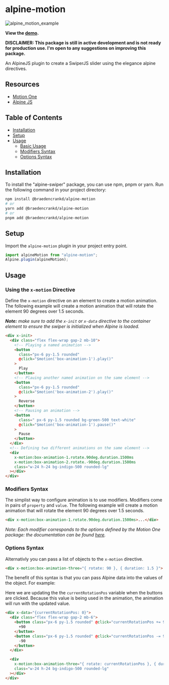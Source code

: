 # alpine-motion

![alpine_motion_example](https://github.com/braedencrankd/alpine-motion/assets/99447151/3614613e-998e-46d0-b531-51b075a4127f)

**View the [demo](https://alpine-motion-examples.vercel.app/).**

**DISCLAIMER: This package is still in active development and is not ready for production use. I'm open to any suggestions on improving this package.**

An AlpineJS plugin to create a SwiperJS slider using the elegance alpine directives.

## Resources

- [Motion One](https://motion.dev/)
- [Alpine JS](https://alpinejs.dev/)

## Table of Contents

- [Installation](#installation)
- [Setup](#setup)
- [Usage](#usage)
  - [Basic Usage](#basic-usage)
  - [Modifiers Syntax](#modifiers-syntax)
  - [Options Syntax](#options-syntax)

## Installation

To install the "alpine-swiper" package, you can use npm, pnpm or yarn. Run the following command in your project directory:

```bash
npm install @braedencrankd/alpine-motion
# or
yarn add @braedencrankd/alpine-motion
# or
pnpm add @braedencrankd/alpine-motion
```

## Setup

Import the `alpine-motion` plugin in your project entry point.

```js
import alpineMotion from "alpine-motion";
Alpine.plugin(alpineMotion);
```

## Usage

### Using the `x-motion` Directive

Define the `x-motion` directive on an element to create a motion animation. The following example will create a motion animation that will rotate the element 90 degrees over 1.5 seconds.

_**Note:** make sure to add the `x-init` or `x-data` directive to the container element to ensure the swiper is initialized when Alpine is loaded._

```html
<div x-init>
  <div class="flex flex-wrap gap-2 mb-10">
    <!-- Playing a named animation -->
    <button
      class="px-6 py-1.5 rounded"
      @click="$motion('box-animation-1').play()"
    >
      Play
    </button>
    <!-- Plauing another named animation on the same element -->
    <button
      class="px-6 py-1.5 rounded"
      @click="$motion('box-animation-2').play()"
    >
      Reverse
    </button>
    <!-- Pausing an animation -->
    <button
      class=" px-6 py-1.5 rounded bg-green-500 text-white"
      @click="$motion('box-animation-1').pause()"
    >
      Pause
    </button>
  </div>
  <!-- Defining two different animations on the same element -->
  <div
    x-motion:box-animation-1.rotate.90deg.duration.1500ms
    x-motion:box-animation-2.rotate.-90deg.duration.1500ms
    class="w-24 h-24 bg-indigo-500 rounded-lg"
  ></div>
</div>
```

### Modifiers Syntax

The simplist way to configure animation is to use modifiers. Modifiers come in pairs of `property` and `value`. The following example will create a motion animation that will rotate the element 90 degrees over 1.5 seconds.

```html
<div x-motion:box-animation-1.rotate.90deg.duration.1500ms>...</div>
```

_Note: Each modifier corresponds to the options defined by the Motion One package: the documentation can be found [here](https://motion.dev/dom/animate)._

### Options Syntax

Alternativly you can pass a list of objects to the `x-motion` directive.

```html
<div x-motion:box-animation-three="{ rotate: 90 }, { duration: 1.5 }">...</div>
```

The benefit of this syntax is that you can pass Alpine data into the values of the object. For example:

Here we are updating the the `currentRotationPos` variable when the buttons are clicked. Because this value is being used in the animation, the animation will run with the updated value.

```html
<div x-data="{currentRotationPos: 0}">
  <div class="flex flex-wrap gap-2 mb-6">
    <button class="px-6 py-1.5 rounded" @click="currentRotationPos += 90;">
      +90
    </button>
    <button class="px-6 py-1.5 rounded" @click="currentRotationPos -= 90;">
      -90
    </button>
  </div>

  <div
    x-motion:box-animation-three="{ rotate: currentRotationPos }, { duration: 1.5 }"
    class="w-24 h-24 bg-indigo-500 rounded-lg"
  ></div>
</div>
```
